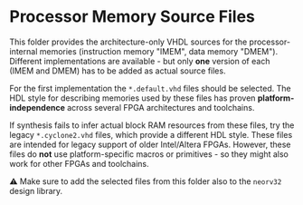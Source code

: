 # Processor Memory Source Files

This folder provides the architecture-only VHDL sources for the processor-internal memories
(instruction memory "IMEM", data memory "DMEM"). Different implementations are available - but
only **one** version of each (IMEM and DMEM) has to be added as actual source files.

For the first implementation the `*.default.vhd` files should be selected. The HDL style for describing
memories used by these files has proven **platform-independence** across several FPGA architectures and toolchains.

If synthesis fails to infer actual block RAM resources from these files, try the legacy `*.cyclone2.vhd` files, which
provide a different HDL style. These files are intended for legacy support of older Intel/Altera FPGAs. However, these files
do **not** use platform-specific macros or primitives - so they might also work for other FPGAs and toolchains.

:warning: Make sure to add the selected files from this folder also to the `neorv32` design library.
